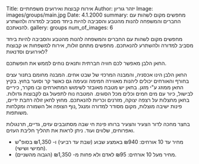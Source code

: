 Title: אירוח קבוצות ואירועים משפחתיים
Author: יזהר גוריון
Image: images/groups/main.jpg
Date: 4.1.2000
summary: מחפשים מקום לשהות עם החברים והמשפחה להנות מהטבע והסביבה להיות ביחד מסביב למדורה ולהשתרע להנאתכם.
gallery: groups
num_of_images: 6

מחפשים מקום לשהות עם החברים והמשפחה להנות מהטבע והסביבה להיות ביחד מסביב למדורה ולהשתרע להנאתכם. מחפשים מתחם זולות, אירוח למשפחות או קבוצות לאירועים וסדנאות?

החאן הלבן מאפשר לכם חוויה חברתית ותנאים נוחים לממש את חופשתכם.

החאן הלבן הינו אכסניה, והמבנה המרכזי של שבט אחים. המבנה מחומם בתנור עצים בחורף והאורחים יכולים ליהנות מאווירה חמימה ונעימה גם כאשר קר וסוער בחוץ. בקיץ החאן ממוזג ע"י מזגן. בחאן יש מטבח מאובזר לשימוש המתארחים ובו מקרר, כיריים לבישול, כיור עם מים חמים וכלים מכל הסוגים. המטבח נוח לתפעול גם לקבוצות גדולות. בחאן מחצלות על רצפה יצוקה, מזרנים וכריות להנאתכם. מחוץ לחאן זולה רחבת ידיים, פינות ישיבה מוצלות, מקום מסודר למדורה ומנגל ,נוף הצופה אל השמורה ומקלחות משותפות.

בחצר מחכה לדור הצעיר והצעיר ברוחו פינת חי שבה מסתובבים עזים, גדיים, תרנגולות ואפרוחים, שלווים ועוד. ניתן לראות את תהליך חליבת העזים.

- מחיר עד 10 אורחים: ₪940 באמצע שבוע (שבת עד רביעי) ו- ₪1,350 בסופ"ש (חמישי ושישי).
- מחיר מעל 10 אורחים: ₪95 לאדם ולא פחות מ- ₪1,350 (הגבוה מהשניים).
